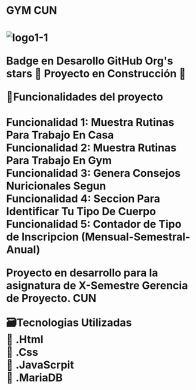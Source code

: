 <h1>GYM CUN<h1> 

![logo1-1](https://github.com/Yhor93/Gym-Cun/assets/111392975/d8f05527-81c9-41a9-8a6f-6fcdcd7992ca)

Badge en Desarollo GitHub Org's stars 🚧 Proyecto en Construcción 🚧<br>

🔨Funcionalidades del proyecto<br><br>
Funcionalidad 1: Muestra Rutinas Para Trabajo En Casa<br>
Funcionalidad 2: Muestra Rutinas Para Trabajo En Gym<br>
Funcionalidad 3: Genera Consejos Nuricionales Segun<br> 
Funcionalidad 4: Seccion Para Identificar Tu Tipo De Cuerpo<br>
Funcionalidad 5: Contador de Tipo de Inscripcion (Mensual-Semestral-Anual)<br>

Proyecto en desarrollo para la asignatura de X-Semestre Gerencia de Proyecto.  CUN

🗃️Tecnologias Utilizadas<br>
📌 .Html<br>
📌 .Css<br>
📌 .JavaScrpit<br>
📌 .MariaDB<br>
